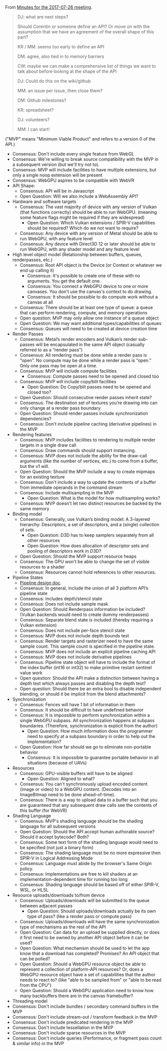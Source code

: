 From [Minutes for the 2017-07-26 meeting](https://lists.w3.org/Archives/Public/public-gpu/2017Jul/0004.html).

> DJ: what are next steps?
> 
> Should Corentin or someone define an API? Or move on with the assumption that we have an agreement of the overall shape of this part? 
> 
> KR / MM: seems too early to define an API
> 
> DM: agree, also tied in to memory barriers
> 
> CW: maybe we can make a comprehensive list of things we want to talk about before looking at the shape of the API
> 
> DJ: Could do this on the wiki/github
> 
> MM: an issue per issue, then close them?
> 
> DM: Github milestones?
> 
> KR: spreadsheet?
> 
> DJ: volunteers?
> 
> MM: I can start!

("MVP" means "Minimum Viable Product" and refers to a version 0 of the API.)

- Consensus: Don't include every single feature from WebGL
- Consensus: We're willing to break source compatibility with the MVP in a subsequent version (but we'll try not to).
- Consensus: MVP will include facilities to have multiple extensions, but only a single noop extension will be present
- Consensus: WebGPU aspires to be compatible with WebVR
- API Shape:
  - Consensus: API will be in Javascript
  - Open Question: Will we also include a WebAssembly API?
- Hardware and software targets
  - Consensus: The vast majority of device with any version of Vulkan (that functions correctly) should be able to run WebGPU. (meaning some feature flags might be required if they are widespread)
    - Open Question: Which Vulkan extensions / SPIR-V capabilities should be required? Which do we not want to require?
  - Consensus: Any device with any version of Metal should be able to run WebGPU, with any feature level
  - Consensus: Any device with Direct3D 12 or later should be able to run WebGPU, with any shader model and any feature level
- High level object model (Relationship between buffers, queues, renderpasses, etc.)
  - Consensus: Root API object is the Device (or Context or whatever we end up calling it)
    - Consensus: It's possible to create one of these with no arguments. You get the default one.
    - Consensus: You connect a WebGPU device to one or more canvases. You don't use the canvas's context to do drawing.
    - Consensus: It should be possible to do compute work without a canvas at all
  - Consensus: There should be at least one type of queue: a queue that can perform rendering, compute, and memory operations
  - Open question: MVP may only allow one instance of a queue object
  - Open Question: We may want additional types/capabilities of queues
  - Consensus: Queues will need to be created at device creation time
- Render Passes
  - Consensus: Metal’s render encoders and Vulkan’s render sub-passes will be encapsulated in the same API object (casually referred to as a “render pass”)
  - Consensus: All rendering must be done while a render pass is “open”. No compute may be done while a render pass is “open.” Only one pass may be open at a time.
  - Consensus: MVP will include compute facilities
    - Consensus: Compute passes need to be opened and closed too
  - Consensus: MVP will include copy/blit facilities
    - Open Question:  Do Copy/blit passes need to be opened and closed too?
  - Open Question: Should consecutive render passes inherit state?
  - Consensus: The destination set of textures you’re drawing into can only change at a render pass boundary
  - Open Question: Should render passes include synchronization dependencies?
  - Consensus: Don't include pipeline caching (derivative pipelines) in the MVP
- Rendering features
  - Consensus: MVP includes facilities to rendering to multiple render targets in a single draw call
  - Consensus: Draw commands should support instancing.
  - Consensus: MVP does not include the ability for the draw-call arguments (like the number of vertices, etc.) to come from a buffer, but the v1 will.
  - Open Question: Should the MVP include a way to create mipmaps for an existing texture
  - Consensus: Don't include a way to update the contents of a buffer from immediate operands in the command stream
  - Consensus: Include multisampling in the MVP
    - Open Question: What is the model for how multisampling works?
  - Consensus: MVP doesn't let two distinct resources be backed by the same memory
- Binding model
  - Consensus: Generally, use Vulkan’s binding model: A 3-layered hierarchy: Descriptors, a set of descriptors, and a (single) collection of sets.
    - Open Question: D3D has to keep samplers separately from all other resources
    - Open Question: How does allocation of descriptor sets and pooling of descriptors work in D3D?
  - Open Question: Should the MVP support resource heaps
  - Consensus: The GPU won't be able to change the set of visible resources to a shader
  - Consensus: Resources cannot hold references to other resources.
- Pipeline States
  - [Pipeline design doc](https://github.com/gpuweb/gpuweb/blob/master/design/Pipelines.md).
  - Consensus: In general, include the union of all 3 platform API’s pipeline state
  - Consensus: Includes depth/stencil state
  - Consensus: Does not include sample mask
  - Open Question: Should Renderpass information be included? (Vulkan backends would need to create dummy renderpasses)
  - Consensus: Separate blend state is included (thereby requiring a Vulkan extension)
  - Consensus: Does not include per-face stencil state
  - Consensus: MVP does not include depth bounds test
  - Consensus: Render targets and rasterizer need to have the same sample count. This sample count is specified in the pipeline state.
  - Consensus: MVP does not include an explicit pipeline caching API
  - Consensus: MVP does not include derivative pipelines
  - Consensus: Pipeline state object will have to include the format of the index buffer (int16 or int32) to make primitive restart sentinel value work
  - Open question: Should the API make a distinction between having a depth test which always passes and disabling the depth test?
  - Open question: Should there be an extra bool to disable independent blending, or should it be implicit from the blend attachments?
- Synchronization
  - Consensus: Fences will have 1 bit of information in them
  - Consensus: It should be difficult to have undefined behavior
  - Consensus: It is impossible to perform synchronization within a single WebGPU subpass. All synchronization happens at subpass boundaries. (Therefore, synchronization is explicit from the author)
    - Open Question: How much information does the programmer need to specify at a subpass boundary in order to help out the implementation?
  - Open Question: How far should we go to eliminate non-portable behavior
    - Consensus: It is impossible to guarantee portable behavior in all situations (because of UAVs)
- Resources
  - Consensus: GPU-visible buffers will have to be aligned
    - Open Question: Aligned to what?
  - Consensus: You can't synchronously upload encoded content (image or video) to a WebGPU content. (Decodes into an ImageBitmap need to be done ahead-of-time).
  - Consensus: There is a way to upload data to a buffer such that you are guaranteed that any subsequent draw calls see the contents of this buffer (for WebVR)
- Shading Language
  - Consensus: MVP's shading language should be the shading language for all subsequent versions
  - Open Question: Should the API accept human authorable source? Should it accept bytecode? Both?
  - Consensus: Some text form of the shading language would need to be specified (not just a binary form)
  - Consensus: The shading language must be no more expressive then SPIR-V in Logical Addressing Mode
  - Consensus: Language must abide by the browser's Same Origin policy.
  - Consensus: Implementations are free to kill shaders at an implementation-dependent time for running too long
  - Consensus: Shading language should be based off of either SPIR-V, WSL, or HLSL
- Resource uploads/downloads to/from device
  - Consensus: Uploads/downloads will be submitted to the queue between adjacent passes
    - Open Question: Should uploads/downloads actually be its own type of pass? (like a render pass or compute pass)
  - Consensus: Uploads/downloads will have the same synchronization type of mechanisms as the rest of the API
  - Open Question: Can data for an upload be supplied directly, or does it first need to be owned by another API object before it can be used?
  - Open Question: What mechanism should be used to let the app know that a download has completed? Promises? An API object that can be polled?
  - Open Question: Should a WebGPU resource object be able to represent a collection of platform-API resources? Or, does a WebGPU resource object have a set of capabilities that the author needs to react to? (like "able to be sampled from" or "able to be read from the CPU")
  - Open Question: Should a WebGPU application need to know how many backbuffers there are in the canvas framebuffer?
- Threading model
- Consensus: Don't include bundles / secondary command buffers in the MVP
- Consensus: Don't include stream-out / transform feedback in the MVP
- Consensus: Don't include predicated rendering in the MVP
- Consensus: Don't include tessellation in the MVP
- Consensus: Don't include sparse resources in the MVP
- Consensus: Don't include queries (Performance, or fragment pass count & similar info) in the MVP
